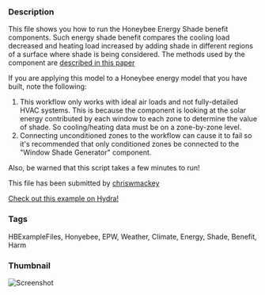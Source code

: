 ### Description 
This file shows you how to run the Honeybee Energy Shade benefit components.
Such energy shade benefit compares the cooling load decreased and heating load increased by adding shade in different regions of a surface where shade is being considered.
The methods used by the component are [described in this paper](http://www.ibpsa.org/proceedings/BS2011/P_1209.pdf)

If you are applying this model to a Honeybee energy model that you have built, note the following:
1) This workflow only works with ideal air loads and not fully-detailed HVAC systems.  This is because the component is looking at the solar energy contributed by each window to each zone to determine the value of shade.  So cooling/heating data must be on a zone-by-zone level.
2) Connecting unconditioned zones to the workflow can cause it to fail so it's recommended that only conditioned zones be connected to the "Window Shade Generator" component.

Also, be warned that this script takes a few minutes to run!

This file has been submitted by [chriswmackey](https://github.com/chriswmackey)

[Check out this example on Hydra!](http://hydrashare.github.io/hydra/viewer?owner=chriswmackey&fork=hydra_2&id=Energy_Shade_Benefit)
### Tags 
HBExampleFiles, Honyebee, EPW, Weather, Climate, Energy, Shade, Benefit, Harm
### Thumbnail 
![Screenshot](https://raw.githubusercontent.com/chriswmackey/hydra/master/Energy_Shade_Benefit/thumbnail.png)
